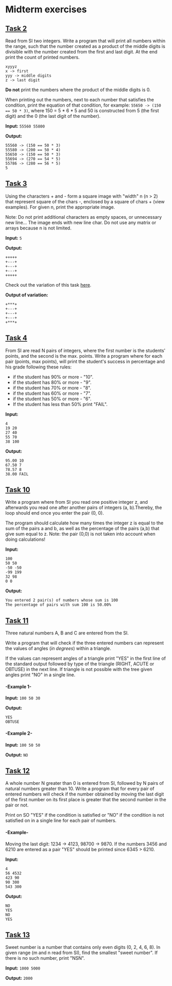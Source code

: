 # Midterm exercises

## [Task 2](task2.c)

Read from SI two integers. Write a program that will print all numbers within the range, such that the
number created as a product of the middle digits is divisible with the number created from the first and last digit.
At the end print the count of printed numbers.

```
xyyyz
x -> first
yyy -> middle digits
z -> last digit
```

**Do not** print the numbers where the product of the middle digits is 0.

When printing out the numbers, next to each number that satisfies the condition, print the equation of that condition,
for example: ```55650 -> (150 == 50 * 3)```, where 150 = 5 * 6 * 5 and 50 is constructed from 5 (the first digit) and
the 0 (the last digit of the number).

**Input:**
```55560 55800```

**Output:**

```
55560 -> (150 == 50 * 3)
55580 -> (200 == 50 * 4)
55650 -> (150 == 50 * 3)
55694 -> (270 == 54 * 5)
55786 -> (280 == 56 * 5)
5
```

## [Task 3](task3.c)

Using the characters + and - form a square image with "width" n (n > 2) that represent square of the chars -, enclosed
by a square of chars + (view examples). For given n, print the appropriate image.

Note: Do not print additional characters as empty spaces, or unnecessary new line... The image ends with new line char.
Do not use any matrix or arrays because n is not limited.

**Input:**
```5```

**Output:**

```
+++++
+---+
+---+
+---+
+++++
```

Check out the variation of this task [here](task3-variation.c).

**Output of variation:**

```
+***+
+---+
+---+
+---+
+***+
```

## [Task 4](task4.c)

From SI are read N pairs of integers, where the first number is the students' points, and the second is the max. points.
Write a program where for each pair (points, max points), will print the student's success in percentage and his grade
following these rules:

- if the student has 90% or more - "10".
- if the student has 80% or more - "9".
- if the student has 70% or more - "8".
- if the student has 60% or more - "7".
- if the student has 50% or more - "6".
- If the student has less than 50% print "FAIL".

**Input:**

```
4
19 20
27 40
55 70
38 100
```

**Output:**

```
95.00 10
67.50 7
78.57 8
38.00 FAIL
```

## [Task 10](task10.c)

Write a program where from SI you read one positive integer z,
and afterwards you read one after another pairs of integers (a, b).Thereby, the loop should end once you enter the
pair (0, 0).

The program should calculate how many times the integer z is equal to the sum of the pairs a and b,
as well as the percentage of the pairs (a,b) that give sum equal to z. Note: the pair (0,0) is not taken into account
when doing calculations!

**Input:**

```
100
50 50
-50 -50
-99 199
32 98
0 0
```

**Output:**

```
You entered 2 pair(s) of numbers whose sum is 100
The percentage of pairs with sum 100 is 50.00%
```

## [Task 11](task11.c)

Three natural numbers А, B and C are entered from the SI.

Write a program that will check if the three entered numbers can represent the values of angles (_in degrees_) within a
triangle.

If the values can represent angles of a triangle print "YES" in the first line of the standard output followed by type
of the triangle (RIGHT, ACUTE or OBTUSE) in the next line. If triangle is not possible with the tree given angles
print "NO" in a single line.

#### -Example 1-

**Input:**
```100 50 30```

**Output:**

```
YES
OBTUSE
```

#### -Example 2-

**Input:**
```100 50 50```

**Output:**
```NO```

## [Task 12](task12.c)

A whole number N greater than 0 is entered from SI, followed by N pairs of natural numbers greater than 10.
Write a program that for every pair of entered numbers will check if the number obtained by moving the last digit of the
first number on its first place is greater that the second number in the pair or not.

Print on SO "YES" if the condition is satisfied or "NO" if the condition is not satisfied on in a single line for each
pair of numbers.

#### -Example-

Moving the last digit: 1234 -> 4123, 98700 -> 9870. If the numbers 3456 and
6210 are entered as a pair "YES" should be printed since 6345 > 6210.

**Input:**

```
4
56 4532
423 90
90 300
543 300
```

**Output:**

```
NO
YES
NO
YES
```

## [Task 13](task13.c)

Sweet number is a number that contains only even digits (0, 2, 4, 6, 8).
In given range (m and n read from SI), find the smallest "sweet number".
If there is no such number, print "NSN".

**Input:**
```1000 5000```

**Output:**
```2000```

